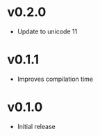 v0.2.0
==================

* Update to unicode 11

v0.1.1
==================

* Improves compilation time

v0.1.0
==================

* Initial release
